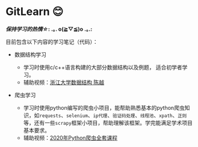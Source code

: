#  **GitLearn** 😊  

***保持学习的热情☆*: .｡. o(≧▽≦)o .｡.:**

目前包含以下内容的学习笔记（代码）：

- 数据结构学习

    -  学习时使用c/c++语言构建的大部分数据结构以及例题， 适合初学者学习。
    - 辅助视频：[浙江大学数据结构 陈越](https://www.bilibili.com/video/BV1H4411N7oD)

- 爬虫学习
    - 学习时使用python编写的爬虫小项目，能帮助熟悉基本的python爬虫知识，如`requests`、`selenium`、`ip代理`、`验证码处理`、`线程池`、`xpath`、`正则`等，还有一些`scrapy`框架小项目，帮助理解该框架。学完能满足学术项目基本要求。
    - 辅助视频：[2020年Python爬虫全套课程](https://www.bilibili.com/video/BV1Yh411o7Sz)


